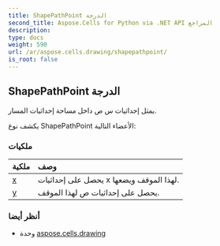 ```yaml
---
title: ShapePathPoint الدرجة
second_title: Aspose.Cells for Python via .NET API المراجع
description:
type: docs
weight: 590
url: /ar/aspose.cells.drawing/shapepathpoint/
is_root: false
---
```

##  ShapePathPoint الدرجة
يمثل إحداثيات س ص داخل مساحة إحداثيات المسار.



يكشف نوع ShapePathPoint الأعضاء التالية:

###  ملكيات
| ملكية| وصف|
| :- | :- |
| [x](/cells/python-net/ar/aspose.cells.drawing/shapepathpoint/x) | يحصل على إحداثيات x لهذا الموقف ويضعها.|
| [y](/cells/python-net/ar/aspose.cells.drawing/shapepathpoint/y) | يحصل على إحداثيات ص لهذا الموقف.|



###  أنظر أيضا
* وحدة [aspose.cells.drawing](..)
